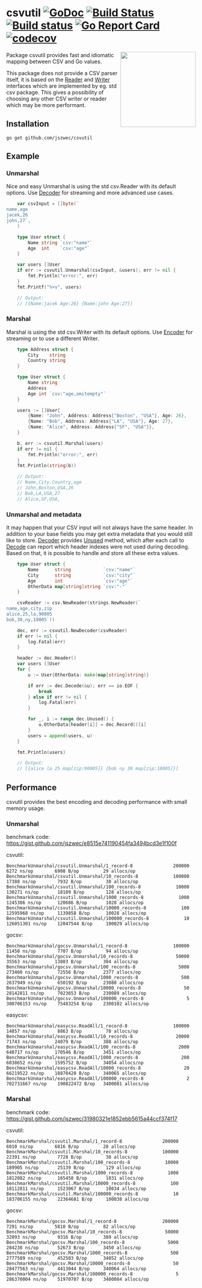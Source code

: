 csvutil [![GoDoc](https://godoc.org/github.com/jszwec/csvutil?status.svg)](http://godoc.org/github.com/jszwec/csvutil) [![Build Status](https://travis-ci.org/jszwec/csvutil.svg?branch=master)](https://travis-ci.org/jszwec/csvutil) [![Build status](https://ci.appveyor.com/api/projects/status/eiyx0htjrieoo821/branch/master?svg=true)](https://ci.appveyor.com/project/jszwec/csvutil/branch/master) [![Go Report Card](https://goreportcard.com/badge/github.com/jszwec/csvutil)](https://goreportcard.com/report/github.com/jszwec/csvutil) [![codecov](https://codecov.io/gh/jszwec/csvutil/branch/master/graph/badge.svg)](https://codecov.io/gh/jszwec/csvutil)
=================

<p align="center">
  <img style="float: right;" src="https://user-images.githubusercontent.com/3941256/33054906-52b4bc08-ce4a-11e7-9651-b70c5a47c921.png"/ width=200>
</p>

Package csvutil provides fast and idiomatic mapping between CSV and Go values.

This package does not provide a CSV parser itself, it is based on the [Reader](https://godoc.org/github.com/jszwec/csvutil#Reader) and [Writer](https://godoc.org/github.com/jszwec/csvutil#Writer)
interfaces which are implemented by eg. std csv package. This gives a possibility
of choosing any other CSV writer or reader which may be more performant.

Installation
------------

    go get github.com/jszwec/csvutil

Example
--------

### Unmarshal ###

Nice and easy Unmarshal is using the std csv.Reader with its default options. Use [Decoder](https://godoc.org/github.com/jszwec/csvutil#Decoder) for streaming and more advanced use cases.

```go
	var csvInput = []byte(`
name,age
jacek,26
john,27`,
	)

	type User struct {
		Name string `csv:"name"`
		Age  int    `csv:"age"`
	}

	var users []User
	if err := csvutil.Unmarshal(csvInput, &users); err != nil {
		fmt.Println("error:", err)
	}
	fmt.Printf("%+v", users)

	// Output:
	// [{Name:jacek Age:26} {Name:john Age:27}]
```

### Marshal ###

Marshal is using the std csv.Writer with its default options. Use [Encoder](https://godoc.org/github.com/jszwec/csvutil#Encoder) for streaming or to use a different Writer.

```go
	type Address struct {
		City    string
		Country string
	}

	type User struct {
		Name string
		Address
		Age int `csv:"age,omitempty"`
	}

	users := []User{
		{Name: "John", Address: Address{"Boston", "USA"}, Age: 26},
		{Name: "Bob", Address: Address{"LA", "USA"}, Age: 27},
		{Name: "Alice", Address: Address{"SF", "USA"}},
	}

	b, err := csvutil.Marshal(users)
	if err != nil {
		fmt.Println("error:", err)
	}
	fmt.Println(string(b))

	// Output:
	// Name,City,Country,age
	// John,Boston,USA,26
	// Bob,LA,USA,27
	// Alice,SF,USA,
```

### Unmarshal and metadata ###

It may happen that your CSV input will not always have the same header. In addition
to your base fields you may get extra metadata that you would still like to store.
[Decoder](https://godoc.org/github.com/jszwec/csvutil#Decoder) provides 
[Unused](https://godoc.org/github.com/jszwec/csvutil#Decoder.Unused) method, which after each call to 
[Decode](https://godoc.org/github.com/jszwec/csvutil#Decoder.Decode) can report which header indexes 
were not used during decoding. Based on that, it is possible to handle and store all these extra values.

```go
	type User struct {
		Name      string            `csv:"name"`
		City      string            `csv:"city"`
		Age       int               `csv:"age"`
		OtherData map[string]string `csv:"-"`
	}

	csvReader := csv.NewReader(strings.NewReader(`
name,age,city,zip
alice,25,la,90005
bob,30,ny,10005`))

	dec, err := csvutil.NewDecoder(csvReader)
	if err != nil {
		log.Fatal(err)
	}

	header := dec.Header()
	var users []User
	for {
		u := User{OtherData: make(map[string]string)}

		if err := dec.Decode(&u); err == io.EOF {
			break
		} else if err != nil {
			log.Fatal(err)
		}

		for _, i := range dec.Unused() {
			u.OtherData[header[i]] = dec.Record()[i]
		}
		users = append(users, u)
	}

	fmt.Println(users)

	// Output:
	// [{alice la 25 map[zip:90005]} {bob ny 30 map[zip:10005]}]
```

Performance
------------

csvutil provides the best encoding and decoding performance with small memory usage.

### Unmarshal ###

benchmark code: https://gist.github.com/jszwec/e8515e741190454fa3494bcd3e1f100f

csvutil:
```
BenchmarkUnmarshal/csvutil.Unmarshal/1_record-8         	  200000	      6272 ns/op	    6908 B/op	      29 allocs/op
BenchmarkUnmarshal/csvutil.Unmarshal/10_records-8       	  100000	     17388 ns/op	    7932 B/op	      38 allocs/op
BenchmarkUnmarshal/csvutil.Unmarshal/100_records-8      	   10000	    130271 ns/op	   18109 B/op	     128 allocs/op
BenchmarkUnmarshal/csvutil.Unmarshal/1000_records-8     	    1000	   1245386 ns/op	  120686 B/op	    1028 allocs/op
BenchmarkUnmarshal/csvutil.Unmarshal/10000_records-8    	     100	  12595968 ns/op	 1139858 B/op	   10028 allocs/op
BenchmarkUnmarshal/csvutil.Unmarshal/100000_records-8   	      10	 126051301 ns/op	12047544 B/op	  100029 allocs/op
```

gocsv:
```
BenchmarkUnmarshal/gocsv.Unmarshal/1_record-8           	  100000	     11450 ns/op	    7707 B/op	      94 allocs/op
BenchmarkUnmarshal/gocsv.Unmarshal/10_records-8         	   50000	     35563 ns/op	   13803 B/op	     304 allocs/op
BenchmarkUnmarshal/gocsv.Unmarshal/100_records-8        	    5000	    273460 ns/op	   72556 B/op	    2377 allocs/op
BenchmarkUnmarshal/gocsv.Unmarshal/1000_records-8       	     500	   2637949 ns/op	  650192 B/op	   23080 allocs/op
BenchmarkUnmarshal/gocsv.Unmarshal/10000_records-8      	      50	  28142811 ns/op	 7023653 B/op	  230089 allocs/op
BenchmarkUnmarshal/gocsv.Unmarshal/100000_records-8     	       5	 300706153 ns/op	75483254 B/op	 2300102 allocs/op
```

easycsv:
```
BenchmarkUnmarshal/easycsv.ReadAll/1_record-8           	  100000	     14857 ns/op	    8863 B/op	      78 allocs/op
BenchmarkUnmarshal/easycsv.ReadAll/10_records-8         	   20000	     71743 ns/op	   24079 B/op	     388 allocs/op
BenchmarkUnmarshal/easycsv.ReadAll/100_records-8        	    2000	    640717 ns/op	  170546 B/op	    3451 allocs/op
BenchmarkUnmarshal/easycsv.ReadAll/1000_records-8       	     200	   6038652 ns/op	 1595752 B/op	   34054 allocs/op
BenchmarkUnmarshal/easycsv.ReadAll/10000_records-8      	      20	  66219522 ns/op	18870420 B/op	  340065 allocs/op
BenchmarkUnmarshal/easycsv.ReadAll/100000_records-8     	       2	 702731667 ns/op	190822472 B/op	 3400081 allocs/op
```

### Marshal ###

benchmark code: https://gist.github.com/jszwec/31980321e1852ebb5615a44ccf374f17

csvutil:
```
BenchmarkMarshal/csvutil.Marshal/1_record-8         	  200000	      6010 ns/op	    6816 B/op	      28 allocs/op
BenchmarkMarshal/csvutil.Marshal/10_records-8       	  100000	     22391 ns/op	    7728 B/op	      38 allocs/op
BenchmarkMarshal/csvutil.Marshal/100_records-8      	   10000	    189905 ns/op	   25139 B/op	     129 allocs/op
BenchmarkMarshal/csvutil.Marshal/1000_records-8     	    1000	   1812082 ns/op	  165458 B/op	    1031 allocs/op
BenchmarkMarshal/csvutil.Marshal/10000_records-8    	     100	  18112811 ns/op	 1523067 B/op	   10034 allocs/op
BenchmarkMarshal/csvutil.Marshal/100000_records-8   	      10	 183706155 ns/op	22364681 B/op	  100038 allocs/op
```

gocsv:
```
BenchmarkMarshal/gocsv.Marshal/1_record-8           	  200000	      7291 ns/op	    5810 B/op	      82 allocs/op
BenchmarkMarshal/gocsv.Marshal/10_records-8         	   50000	     32093 ns/op	    9316 B/op	     389 allocs/op
BenchmarkMarshal/gocsv.Marshal/100_records-8        	    5000	    284238 ns/op	   52673 B/op	    3450 allocs/op
BenchmarkMarshal/gocsv.Marshal/1000_records-8       	     500	   2777589 ns/op	  452503 B/op	   34052 allocs/op
BenchmarkMarshal/gocsv.Marshal/10000_records-8      	      50	  28477563 ns/op	 4413044 B/op	  340064 allocs/op
BenchmarkMarshal/gocsv.Marshal/100000_records-8     	       5	 286370004 ns/op	51970707 B/op	 3400084 allocs/op
```
